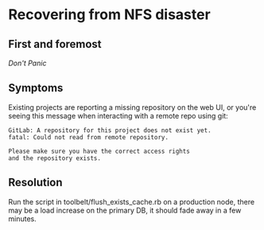 # Recovering from NFS disaster

## First and foremost

*Don't Panic*

## Symptoms

Existing projects are reporting a missing repository on the web UI, or you're
seeing this message when interacting with a remote repo using git:

```
GitLab: A repository for this project does not exist yet.
fatal: Could not read from remote repository.

Please make sure you have the correct access rights
and the repository exists.
```

## Resolution

Run the script in toolbelt/flush_exists_cache.rb on a production node, there may be
a load increase on the primary DB, it should fade away in a few minutes.
